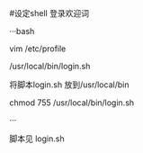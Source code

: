 #设定shell 登录欢迎词

···bash

vim /etc/profile

/usr/local/bin/login.sh

将脚本login.sh 放到/usr/local/bin

chmod 755 /usr/local/bin/login.sh

···

脚本见 login.sh